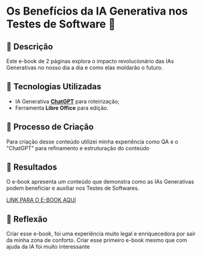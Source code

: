 # Os Benefícios da IA Generativa nos Testes de Software 🌌

## 📒 Descrição
Este e-book de 2 páginas explora o impacto revolucionário das IAs Generativas no nosso dia a dia e como elas moldarão o futuro.

## 🤖 Tecnologias Utilizadas
- IA Generativa **[ChatGPT](https://chat.openai.com)** para roteirização;
- Ferramenta **Libre Office** para edição.

## 🧐 Processo de Criação
Para criação desse conteúdo utilizei minha experiência como QA e o "ChatGPT" para refinamento e estruturação do conteúdo

## 🚀 Resultados
O e-book apresenta um conteúdo que demonstra como as IAs Generativas podem benefíciar e auxiliar nos Testes de Softwares.

[LINK PARA O E-BOOK AQUI]()

## 💭 Reflexão
Criar esse e-book, foi uma experiência muito legal e enriquecedora por sair da minha zona de conforto. Criar esse primeiro e-book mesmo que com ajuda da IA foi muito interessante